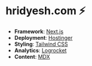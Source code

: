 # hridyesh.com ⚡️

- **Framework**: [Next.js](https://nextjs.org/)
- **Deployment**: [Hostinger](https://www.hostinger.com) 
- **Styling**: [Tailwind CSS](https://tailwindcss.com/)
- **Analytics**: [Logrocket](https://logrocket.com/)
- **Content**: [MDX](https://mdxjs.com/)
